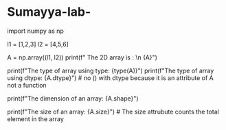 # Sumayya-lab-
import numpy as np

l1 = [1,2,3]
l2 = [4,5,6]

A = np.array((l1, l2))
print(f" The 2D array is : \n {A}")

print(f"The type of array using type: {type(A)}")
print(f"The type of array using dtype: {A.dtype}") # no () with dtype because it is an attribute of A not a function

print(f"The dimension of an array: {A.shape}")

print(f"The size of an array: {A.size}") # The size attrubute counts the total element in the array
